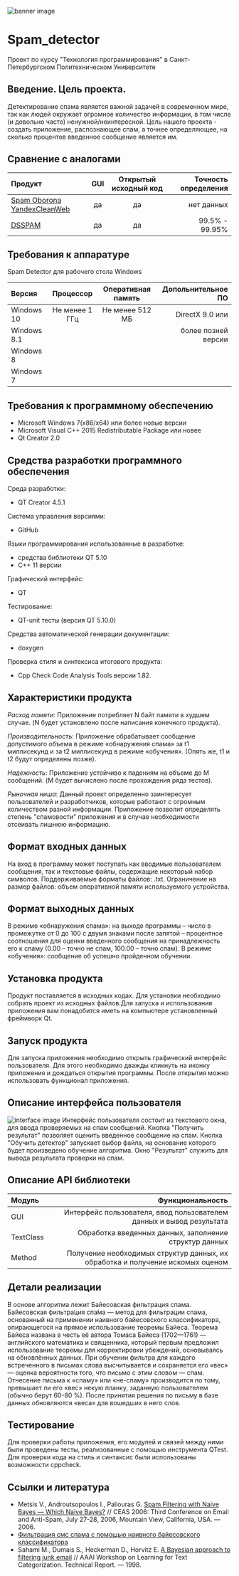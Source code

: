 ﻿![banner image](images/spam.png)
# Spam_detector
Проект по курсу "Технология программирования" в Санкт-Петербургском Политехническом Университете
## Введение. Цель проекта.
Детектирование спама является важной задачей в современном мире, 
так как людей окружает огромное количество информации, в том числе (и довольно часто) ненужной/неинтересной. 
Цель нашего проекта - создать приложение, распознающее спам, а точнее определяющее, на сколько процентов введенное сообщение является им. 

## Сравнение с аналогами

|   Продукт                 |   GUI   |Открытый исходный код | Точность определения|
|:--------------------------|:-------:|:--------------------:|--------------------:|
|[Spam Oborona YandexCleanWeb](http://zixn.ru/plagin-spam-oborona-yandexcleanweb.html)|    да   |          да          |нет данных|
|[DSSPAM](http://www.nuclearelephant.com/)|    да   |          да          | 99.5% - 99.95%|

## Требования к аппаратуре
Spam Detector для рабочего стола Windows

|   Версия       |    Процессор    | Оперативная память | Допольнительное ПО |
|:---------------|:---------------:|:------------------:|-------------------:|
| Windows 10     | Не менее 1 ГГц  |   Не менее 512 МБ  | DirectX 9.0 или    |
| Windows 8.1    |                 |                    | более позней версии|
| Windows 8      |                 |                    |                    |
| Windows 7      |                 |                    |                    |

## Требования к программному обеспечению
- Microsoft Windows 7(x86/x64) или более новые версии
- Microsoft Visual C++ 2015 Redistributable Package  или новее
- Qt Creator 2.0

## Средства разработки программного обеспечения

Среда разработки:
 * QT Creator 4.5.1
 
Система управления версиями:
 * GitHub

Языки программирования использованные в разработке:
 * средства библиотеки QT 5.10
 * С++ 11 версии
 
Графический интерфейс:
 * QT

Тестирование:
 * QT-unit тесты (версия QT 5.10.0)
 
Средства автоматической генерации документации:
 * doxygen
 
Проверка стиля и синтексиса итогового продукта:
 * Cpp Check Code Analysis Tools версии 1.82.

## Характеристики продукта
*Расход памяти*: 
 Приложение потребляет N байт памяти в худшем случае. (N будет установлено после написания конечного продукта).

*Производительность*: 
 Приложение обрабатывает сообщение допустимого объема в режиме «обнаружения спама» за t1 миллисекунд и за t2 миллисекунд в режиме «обучения». (Опять же, t1 и t2 будут определены позже).

*Надежность*:
 Приложение устойчиво к падениям на объеме до M сообщений. (M будет вычислено после прохождения ряда тестов).

*Рыночная ниша*:
 Данный проект определенно заинтересует пользователей и разработчиков, которые работают с огромным количеством разной информации. Приложение позволит определять степень "cпамовости" приложения и в случае необходимости отсеивать лишнюю информацию.


## Формат входных данных
На вход в программу может поступать как вводимые пользователем сообщения, так и текстовые файлы,
содержащие некоторый набор символов. Поддерживаемые форматы файлов: .txt.  Ограничение на размер файлов: объем оперативной памяти используемого устройства.
## Формат выходных данных
В режиме «обнаружения спама»:
на выходе программы – число в промежутке от 0 до 100 с двумя знаками после запятой – процентное соотношения для оценки введенного сообщения на принадлежность его к спаму (0.00 – точно не спам, 100.00 – точно спам).
В режиме «обучения»:
сообщение об успешно пройденном обучении.

## Установка продукта
Продукт поставляется в исходных кодах.  Для установки необходимо собрать проект из исходных файлов.Для запуска и использования приложения вам понадобится иметь на компьютере установленный фреймворк Qt.
## Запуск продукта
Для запуска приложения необходимо открыть графический интерфейс пользователя. Для этого необходимо дважды кликнуть на иконку приложения и дождаться открытия программы. После открытия можно использовать функционал приложения.

## Описание интерфейса пользователя
![interface image](images/interface.png)
Интерфейс пользователя состоит из текстового окна, для ввода проверяемых на спам сообщений. 
Кнопка "Получить результат" позволяет оценить введенное сообщение на спам.
Кнопка "Обучить детектор" запускает выбор файла, на основание которого будет произведено обучение алгоритма.
Окно "Результат" служить для вывода результата проверки на спам.
## Описание API библиотеки
|   Модуль       |   Функциональность |
|:---------------| ------------------:|
| GUI     |Интерфейс пользователя, ввод пользователем данных и вывод результата|
| TextClass |Обработка введенных данных, заполнение структур данных|
|Method      |Получение необходимых структур данных, их обработка и получение искомых оценом|

## Детали реализации
В основе алгоритма лежит Байесовская фильтрация спама. Ба́йесовская фильтра́ция спа́ма — метод для фильтрации спама, основанный на применении наивного байесовского классификатора, опирающегося на прямое использование теоремы Байеса. Теорема Байеса названа в честь её автора Томаса Байеса (1702—1761) — английского математика и священника, который первым предложил использование теоремы для корректировки убеждений, основываясь на обновлённых данных. При обучении фильтра для каждого встреченного в письмах слова высчитывается и сохраняется его «вес» — оценка вероятности того, что письмо с этим словом — спам. Отнесение письма к «спаму» или «не-спаму» производится по тому, превышает ли его «вес» некую планку, заданную пользователем (обычно берут 60-80 %). После принятия решения по письму в базе данных обновляются «веса» для вошедших в него слов.
## Тестирование
Для проверки работы приложения, его модулей и связей между ними были проведены тесты, реализованные с помощью инструмента QTest. Для проверки кода на стиль и синтаксис были использованы возможности cppcheck.
## Ссылки и литература
* Metsis V., Androutsopoulos I., Paliouras G.  [Spam Filtering with Naive Bayes — Which Naive Bayes?](http://citeseerx.ist.psu.edu/viewdoc/download?doi=10.1.1.61.5542&rep=rep1&type=pdf) // CEAS 2006: Third Conference on Email and Anti-Spam, July 27-28, 2006, Mountain View, California, USA. — 2006.
* [Фильтрация смс спама с помощью наивного байесовского классификатора](https://habrahabr.ru/post/184574/)
* Sahami M., Dumais S., Heckerman D., Horvitz E. [ A Bayesian approach to filtering junk email](http://erichorvitz.com/junkfilter.htm) // AAAI Workshop on Learning for Text Categorization. Technical Report. — 1998.
